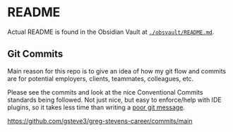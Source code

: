# README

Actual README is found in the Obsidian Vault at [`./obsvault/README.md`](./obsvault/README.md).

## Git Commits
Main reason for this repo is to give an idea of how my git flow and commits are for potential employers, clients, teammates, colleagues, etc.

Please see the commits and look at the nice Conventional Commits standards being followed.
Not just nice, but easy to enforce/help with IDE plugins, so it takes less time than writing a [poor git message](https://xkcd.com/1296/).

https://github.com/gsteve3/greg-stevens-career/commits/main